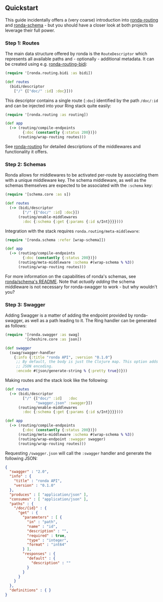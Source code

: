 ## Quickstart

This guide incidentally offers a (very coarse) introduction into
[ronda-routing][ronda-routing] and [ronda-schema][ronda-schema] - but you should
have a closer look at both projects to leverage their full power.

[ronda-routing]: https://github.com/xsc/ronda-routing
[ronda-schema]: https://github.com/xsc/ronda-schema

### Step 1: Routes

The main data structure offered by ronda is the `RouteDescriptor` which
represents all available paths and - optionally - additional metadata. It can be
created using e.g. [ronda-routing-bidi][ronda-routing-bidi]:

```clojure
(require '[ronda.routing.bidi :as bidi])

(def routes
  (bidi/descriptor
    ["/" {["doc/" :id] :doc}]))
```

This descriptor contains a single route (`:doc`) identified by the path
`/doc/:id` and can be injected into your Ring stack quite easily:

```clojure
(require '[ronda.routing :as routing])

(def app
  (-> (routing/compile-endpoints
        {:doc (constantly {:status 200})})
      (routing/wrap-routing routes)))
```

See [ronda-routing][ronda-routing] for detailed descriptions of the middlewares
and functionality it offers.

[ronda-routing-bidi]: https://github.com/xsc/ronda-routing-bidi

### Step 2: Schemas

Ronda allows for middlewares to be activated per-route by associating them with
a unique middleware key. The schema middleware, as well as the schemas
themselves are expected to be associated with the `:schema` key:

```clojure
(require '[schema.core :as s])

(def routes
  (-> (bidi/descriptor
        ["/" {["doc/" :id] :doc}])
      (routing/enable-middlewares
        :doc {:schema {:get {:params {:id s/Int}}}})))
```

Integration with the stack requires `ronda.routing/meta-middleware`:

```clojure
(require '[ronda.schema :refer [wrap-schema]])

(def app
  (-> (routing/compile-endpoints
        {:doc (constantly {:status 200})})
      (routing/meta-middleware :schema #(wrap-schema % %3))
      (routing/wrap-routing routes)))
```

For more information on the capabilities of ronda's schemas, see [ronda/schema's
README][ronda-schema]. Note that _actually adding_ the schema middleware is not
necessary for ronda-swagger to work - but why wouldn't you?

### Step 3: Swagger

Adding Swagger is a matter of adding the endpoint provided by ronda-swagger, as
well as a path leading to it. The Ring handler can be generated as follows:

```clojure
(require '[ronda.swagger :as swag]
         '[cheshire.core :as json])

(def swagger
  (swag/swagger-handler
    {:info {:title "ronda API", :version "0.1.0"}
     ;; By default, the body is just the Clojure map. This option adds
     ;; JSON encoding.
     :encode #(json/generate-string % {:pretty true})}))
```

Making routes and the stack look like the following:

```clojure
(def routes
  (-> (bidi/descriptor
        ["/" {["doc/" :id]   :doc
              "swagger.json" :swagger}])
      (routing/enable-middlewares
        :doc {:schema {:get {:params {:id s/Int}}}})))

(def app
  (-> (routing/compile-endpoints
        {:doc (constantly {:status 200})})
      (routing/meta-middleware :schema #(wrap-schema % %3))
      (routing/wrap-endpoint :swagger swagger)
      (routing/wrap-routing routes)))
```

Requesting `/swagger.json` will call the `:swagger` handler and generate the
following JSON:

```json
{
  "swagger" : "2.0",
  "info" : {
    "title" : "ronda API",
    "version" : "0.1.0"
  },
  "produces" : [ "application/json" ],
  "consumes" : [ "application/json" ],
  "paths" : {
    "/doc/{id}" : {
      "get" : {
        "parameters" : [ {
          "in" : "path",
          "name" : "id",
          "description" : "",
          "required" : true,
          "type" : "integer",
          "format" : "int64"
        } ],
        "responses" : {
          "default" : {
            "description" : ""
          }
        }
      }
    }
  },
  "definitions" : { }
}
```
